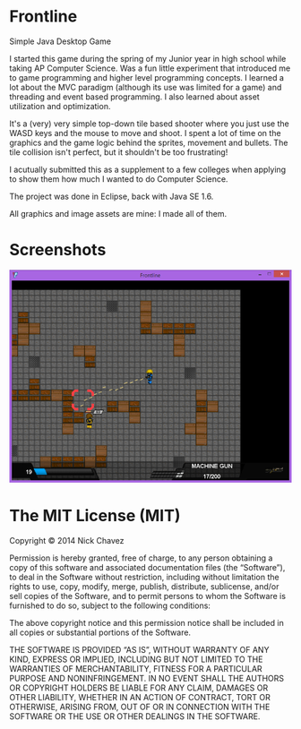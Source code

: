 ﻿Frontline
=========

Simple Java Desktop Game

I started this game during the spring of my Junior year in high school while taking AP Computer Science.
Was a fun little experiment that introduced me to game programming and higher level programming concepts.
I learned a lot about the MVC paradigm (although its use was limited for a game) and threading and
event based programming. I also learned about asset utilization and optimization.

It's a (very) very simple top-down tile based shooter where you just use the WASD keys and the mouse to move
and shoot. I spent a lot of time on the graphics and the game logic behind the sprites, movement and bullets.
The tile collision isn't perfect, but it shouldn't be too frustrating!

I acutually submitted this as a supplement to a few colleges when applying to show them how much I wanted
to do Computer Science.

The project was done in Eclipse, back with Java SE 1.6.

All graphics and image assets are mine: I made all of them.

Screenshots
===========
![](screenshots/frontline_1.png)

The MIT License (MIT)
==================== 
Copyright © 2014 Nick Chavez

Permission is hereby granted, free of charge, to any person obtaining a copy of this software and associated documentation files (the “Software”), to deal in the Software without restriction, including without limitation the rights to use, copy, modify, merge, publish, distribute, sublicense, and/or sell copies of the Software, and to permit persons to whom the Software is furnished to do so, subject to the following conditions:

The above copyright notice and this permission notice shall be included in all copies or substantial portions of the Software.

THE SOFTWARE IS PROVIDED “AS IS”, WITHOUT WARRANTY OF ANY KIND, EXPRESS OR IMPLIED, INCLUDING BUT NOT LIMITED TO THE WARRANTIES OF MERCHANTABILITY, FITNESS FOR A PARTICULAR PURPOSE AND NONINFRINGEMENT. IN NO EVENT SHALL THE AUTHORS OR COPYRIGHT HOLDERS BE LIABLE FOR ANY CLAIM, DAMAGES OR OTHER LIABILITY, WHETHER IN AN ACTION OF CONTRACT, TORT OR OTHERWISE, ARISING FROM, OUT OF OR IN CONNECTION WITH THE SOFTWARE OR THE USE OR OTHER DEALINGS IN THE SOFTWARE.
